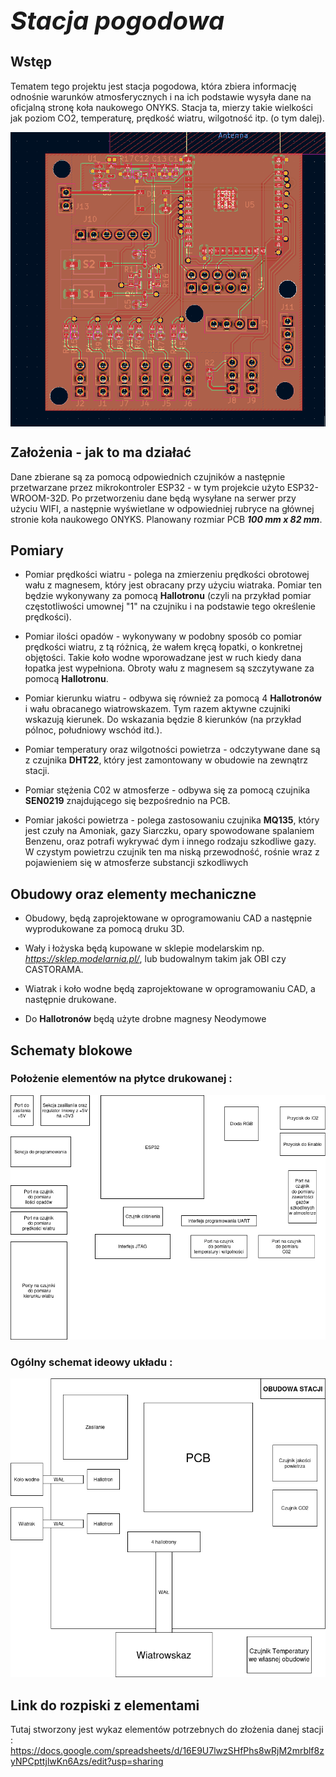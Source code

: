 <span style="font-weight:700;font-size:40px; font-style: italic;">
    Stacja pogodowa
</span>


## Wstęp
Tematem tego projektu jest stacja pogodowa, która zbiera informację odnośnie warunków atmosferycznych i na ich podstawie wysyła dane na oficjalną stronę koła naukowego ONYKS. Stacja ta, mierzy takie wielkości jak poziom CO2, temperaturę, prędkość wiatru, wilgotność itp. (o tym dalej).

<img title="a title" alt="Alt text" align ="center" src="img/weatherStatPCB4layer.png">

## Założenia - jak to ma działać
Dane zbierane są za pomocą odpowiednich czujników a następnie przetwarzane przez mikrokontroler ESP32 - w tym projekcie użyto ESP32-WROOM-32D. Po przetworzeniu dane będą wysyłane na serwer przy użyciu WIFI, a następnie wyświetlane w odpowiedniej rubryce na głównej stronie koła naukowego ONYKS. Planowany rozmiar PCB ***100 mm x 82 mm***.

## Pomiary 

- Pomiar prędkości wiatru - polega na zmierzeniu prędkości obrotowej wału z magnesem, który jest obracany przy użyciu wiatraka. Pomiar ten będzie wykonywany za pomocą **Hallotronu** (czyli na przykład pomiar częstotliwości umownej "1" na czujniku i na podstawie tego określenie prędkości).

- Pomiar ilości opadów - wykonywany w podobny sposób co pomiar prędkości wiatru, z tą różnicą, że wałem kręcą łopatki, o konkretnej objętości. Takie koło wodne wporowadzane jest w ruch kiedy dana łopatka jest wypełniona. Obroty wału z magnesem są szczytywane za pomocą **Hallotronu**. 

- Pomiar kierunku wiatru - odbywa się również za pomocą 4 **Hallotronów** i wału obracanego wiatrowskazem. Tym razem aktywne czujniki wskazują kierunek. Do wskazania będzie 8 kierunków (na przykład pólnoc, południowy wschód itd.).

- Pomiar temperatury oraz wilgotności powietrza - odczytywane dane są z czujnika **DHT22**, który jest zamontowany w obudowie na zewnątrz stacji.

- Pomiar stężenia C02 w atmosferze - odbywa się za pomocą czujnika **SEN0219** znajdującego się bezpośrednio na PCB.

- Pomiar jakości powietrza - polega zastosowaniu czujnika **MQ135**, który jest czuły na Amoniak, gazy Siarczku, opary spowodowane spalaniem Benzenu, oraz potrafi wykrywać dym i innego rodzaju szkodliwe gazy. W czystym powietrzu czujnik ten ma niską przewodność, rośnie wraz z pojawieniem się w atmosferze substancji szkodliwych

## Obudowy oraz elementy mechaniczne

- Obudowy, będą zaprojektowane w oprogramowaniu CAD a następnie wyprodukowane za pomocą druku 3D. 

- Wały i łożyska będą kupowane w sklepie modelarskim np. *https://sklep.modelarnia.pl/*, lub budowalnym takim jak OBI czy CASTORAMA.

- Wiatrak i koło wodne będą zaprojektowane w oprogramowaniu CAD, a następnie drukowane.

- Do **Hallotronów** będą użyte drobne magnesy Neodymowe

## Schematy blokowe

###  Położenie elementów na płytce drukowanej :
<img title="a title" alt="Alt text" src="img/SchematBlokowyLight.png">

###  Ogólny schemat ideowy układu :
<img title="a title" alt="Alt text" src="img/SchematIdeowyObudowa.png">

## Link do rozpiski z elementami
Tutaj stworzony jest wykaz elementów potrzebnych do złożenia danej stacji : 
https://docs.google.com/spreadsheets/d/16E9U7lwzSHfPhs8wRjM2mrblf8zyNPCpttjlwKn6Azs/edit?usp=sharing

